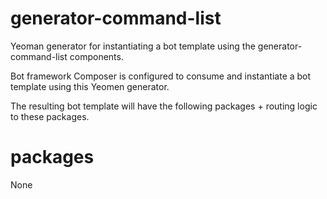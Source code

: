 # generator-command-list
Yeoman generator for instantiating a bot template using the generator-command-list components.

Bot framework Composer is configured to consume and instantiate a bot template using this Yeomen generator. 

The resulting bot template will have the following packages + routing logic to these packages.

# packages

None